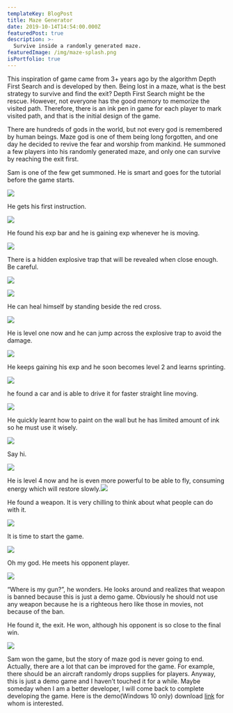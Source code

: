 ```yaml
---
templateKey: BlogPost
title: Maze Generator
date: 2019-10-14T14:54:00.000Z
featuredPost: true
description: >-
  Survive inside a randomly generated maze.
featuredImage: /img/maze-splash.png
isPortfolio: true
---
```

<span dir="ltr">This inspiration of game came from 3+ years ago by the
algorithm Depth First Search and is developed by then. Being lost in a
maze, what is the best strategy to survive and find the exit? Depth
First Search might be the rescue. However, not everyone has the good
memory to memorize the visited path. Therefore, there is an ink pen in
game for each player to mark visited path, and that is the initial
design of the game.</span>

<span dir="ltr"></span>

<span dir="ltr">There are hundreds of gods in the world, but not every
god is remembered by human beings. Maze god is one of them being long
forgotten, and one day he decided to revive the fear and worship from
mankind. He summoned a few players into his randomly generated maze, and
only one can survive by reaching the exit first.</span>

<span dir="ltr"></span>

<span dir="ltr">Sam is one of the few get summoned. He is smart and goes
for the tutorial before the game starts.</span>

![](/img/maze-generator-image15.png)<span dir="ltr"></span>

<span dir="ltr"></span>

<span dir="ltr">He gets his first instruction.</span>

![](/img/maze-generator-image1.png)<span dir="ltr"></span>

<span dir="ltr">He found his exp bar and he is gaining exp whenever he
is moving.</span>

![](/img/maze-generator-image7.png)<span dir="ltr"></span>

<span dir="ltr"></span>

<span dir="ltr"></span>

<span dir="ltr">There is a hidden explosive trap that will be revealed when
close enough. Be careful.</span>

![](/img/maze-generator-image16.png)<span dir="ltr"></span>

<span dir="ltr"></span>

![](/img/maze-generator-image9.png)<span dir="ltr"></span>

<span dir="ltr"></span>

<span dir="ltr">He can heal himself by standing beside the red
cross.</span>

![](/img/maze-generator-image6.png)<span dir="ltr"></span>

<span dir="ltr">He is level one now and he can jump across the explosive
trap to avoid the damage.</span>

![](/img/maze-generator-image8.png)<span dir="ltr"></span>

<span dir="ltr">He keeps gaining his exp and he soon becomes level 2 and
learns sprinting.</span>

![](/img/maze-generator-image2.png)<span dir="ltr"></span>

<span dir="ltr"></span>

<span dir="ltr">he found a car and is able to drive it for faster
straight line moving.</span>

![](/img/maze-generator-image3.png)<span dir="ltr"></span>

<span dir="ltr">He quickly learnt how to paint on the wall but he has
limited amount of ink so he must use it wisely.</span>

![](/img/maze-generator-image4.png)<span dir="ltr"></span>

<span dir="ltr">Say hi.</span>

![](/img/maze-generator-image10.png)<span dir="ltr"></span>

<span dir="ltr">He is level 4 now and he is even more powerful to be
able to fly, consuming energy which will restore
slowly.</span>![](/img/maze-generator-image11.png)<span dir="ltr"></span>

<span dir="ltr">He found a weapon. It is very chilling to think about
what people can do with it.</span>

![](/img/maze-generator-image12.png)<span dir="ltr"></span>

<span dir="ltr">It is time to start the game.</span>

<span dir="ltr"></span>

![](/img/maze-generator-image13.png)<span dir="ltr"></span>

<span dir="ltr">Oh my god. He meets his opponent player.</span>

![](/img/maze-generator-image5.png)<span dir="ltr"></span>

<span dir="ltr">“Where is my gun?”, he wonders. He looks around and
realizes that weapon is banned because this is just a demo game.
Obviously he should not use any weapon because he is a righteous hero
like those in movies, not because of the ban.</span>

<span dir="ltr"></span>

<span dir="ltr">He found it, the exit. He won, although his opponent is
so close to the final win.</span>

![](/img/maze-generator-image14.png)<span dir="ltr"></span>

<span dir="ltr"></span>

<span dir="ltr">Sam won the game, but the story of maze god is never
going to end. Actually, there are a lot that can be improved for the game.
For example, there should be an aircraft randomly drops supplies for
players. Anyway, this is just a demo game and I 
haven’t touched it for a while. Maybe someday when I am a better
developer, I will come back to complete developing the game. Here is the
demo(Windows 10 only) download
[link](https://1drv.ms/u/s\!AjhADX36RxGfiYsQbxDvgWqe8Nxwdg?e=nnvJNK)
for whom is interested.</span>
